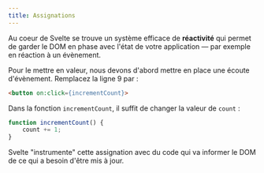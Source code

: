 ```yaml
---
title: Assignations
---
```


Au coeur de Svelte se trouve un système efficace de **réactivité** qui permet de garder le <span class='vo'>DOM</span> en phase avec l'état de votre application — par exemple en réaction à un évènement.

Pour le mettre en valeur, nous devons d'abord mettre en place une écoute d'évènement. Remplacez la ligne 9 par :

```html
<button on:click={incrementCount}>
```

Dans la fonction `incrementCount`, il suffit de changer la valeur de `count` :

```ts
function incrementCount() {
	count += 1;
}
```

Svelte "instrumente" cette assignation avec du code qui va informer le <span class='vo'>DOM</span> de ce qui a besoin d'être mis à jour.
